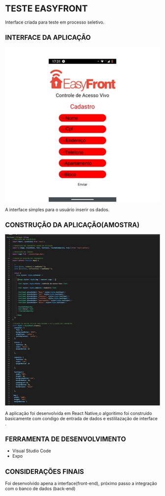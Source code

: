 # TESTE EASYFRONT

Interface criada para teste em processo seletivo.

## INTERFACE DA APLICAÇÃO
![foto da interface 1](https://github.com/Sulemam-Ba/EasyFront-Teste1-/blob/main/Easy%20fronte%20tela.png)

A interface simples para o usuário inserir os dados.

## CONSTRUÇÃO DA APLICAÇÃO(AMOSTRA)

![foto codigo](https://github.com/Sulemam-Ba/EasyFront-Teste1-/blob/main/cod.PNG)

A aplicação foi desenvolvida em React Native,o algoritimo foi construido basicamente com condigo de entrada de dados e estililazação de interface .

## FERRAMENTA DE DESENVOLVIMENTO
- Visual Studio Code
- Expo

## CONSIDERAÇÕES FINAIS
Foi desenvolvido apena a interface(front-end), próximo passo a integração com o banco de dados (back-end)

